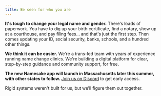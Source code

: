```yaml
---
title: Be seen for who you are
---
```


**It's tough to change your legal name and gender.** There's loads of paperwork. You have to dig up your birth certificate, find a notary, show up at a courthouse, and pay filing fees… and that's just the first step. Then comes updating your ID, social security, banks, schools, and a hundred other things.

**We think it can be easier.** We're a trans-led team with years of experience running name change clinics. We're building a digital platform for clear, step-by-step guidance and community support, for free.

**The new Namesake app will launch in Massachusetts later this summer, with other states to follow.** [Join us on Discord](/chat) to get early access.

Rigid systems weren't built for us, but we’ll figure them out together.
